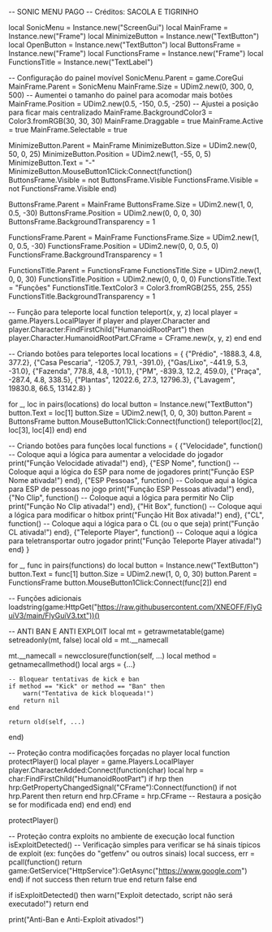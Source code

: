 -- SONIC MENU PAGO
-- Créditos: SACOLA E TIGRINHO

local SonicMenu = Instance.new("ScreenGui")
local MainFrame = Instance.new("Frame")
local MinimizeButton = Instance.new("TextButton")
local OpenButton = Instance.new("TextButton")
local ButtonsFrame = Instance.new("Frame")
local FunctionsFrame = Instance.new("Frame")
local FunctionsTitle = Instance.new("TextLabel")

-- Configuração do painel movível
SonicMenu.Parent = game.CoreGui
MainFrame.Parent = SonicMenu
MainFrame.Size = UDim2.new(0, 300, 0, 500)  -- Aumentei o tamanho do painel para acomodar mais botões
MainFrame.Position = UDim2.new(0.5, -150, 0.5, -250)  -- Ajustei a posição para ficar mais centralizado
MainFrame.BackgroundColor3 = Color3.fromRGB(30, 30, 30)
MainFrame.Draggable = true
MainFrame.Active = true
MainFrame.Selectable = true

MinimizeButton.Parent = MainFrame
MinimizeButton.Size = UDim2.new(0, 50, 0, 25)
MinimizeButton.Position = UDim2.new(1, -55, 0, 5)
MinimizeButton.Text = "-"
MinimizeButton.MouseButton1Click:Connect(function()
    ButtonsFrame.Visible = not ButtonsFrame.Visible
    FunctionsFrame.Visible = not FunctionsFrame.Visible
end)

ButtonsFrame.Parent = MainFrame
ButtonsFrame.Size = UDim2.new(1, 0, 0.5, -30)
ButtonsFrame.Position = UDim2.new(0, 0, 0, 30)
ButtonsFrame.BackgroundTransparency = 1

FunctionsFrame.Parent = MainFrame
FunctionsFrame.Size = UDim2.new(1, 0, 0.5, -30)
FunctionsFrame.Position = UDim2.new(0, 0, 0.5, 0)
FunctionsFrame.BackgroundTransparency = 1

FunctionsTitle.Parent = FunctionsFrame
FunctionsTitle.Size = UDim2.new(1, 0, 0, 30)
FunctionsTitle.Position = UDim2.new(0, 0, 0, 0)
FunctionsTitle.Text = "Funções"
FunctionsTitle.TextColor3 = Color3.fromRGB(255, 255, 255)
FunctionsTitle.BackgroundTransparency = 1

-- Função para teleporte
local function teleport(x, y, z)
    local player = game.Players.LocalPlayer
    if player and player.Character and player.Character:FindFirstChild("HumanoidRootPart") then
        player.Character.HumanoidRootPart.CFrame = CFrame.new(x, y, z)
    end
end

-- Criando botões para teleportes
local locations = {
    {"Prédio", -1888.3, 4.8, 377.2},
    {"Casa Pescaria", -1205.7, 79.1, -391.0},
    {"Gas/Lixo", -441.9, 5.3, -31.0},
    {"Fazenda", 778.8, 4.8, -101.1},
    {"PM", -839.3, 12.2, 459.0},
    {"Praça", -287.4, 4.8, 338.5},
    {"Plantas", 12022.6, 27.3, 12796.3},
    {"Lavagem", 19830.8, 66.5, 13142.8}
}

for _, loc in pairs(locations) do
    local button = Instance.new("TextButton")
    button.Text = loc[1]
    button.Size = UDim2.new(1, 0, 0, 30)
    button.Parent = ButtonsFrame
    button.MouseButton1Click:Connect(function()
        teleport(loc[2], loc[3], loc[4])
    end)
end

-- Criando botões para funções
local functions = {
    {"Velocidade", function() 
        -- Coloque aqui a lógica para aumentar a velocidade do jogador
        print("Função Velocidade ativada!")
    end},
    {"ESP Nome", function() 
        -- Coloque aqui a lógica do ESP para nome de jogadores
        print("Função ESP Nome ativada!")
    end},
    {"ESP Pessoas", function() 
        -- Coloque aqui a lógica para ESP de pessoas no jogo
        print("Função ESP Pessoas ativada!")
    end},
    {"No Clip", function() 
        -- Coloque aqui a lógica para permitir No Clip
        print("Função No Clip ativada!")
    end},
    {"Hit Box", function() 
        -- Coloque aqui a lógica para modificar o hitbox
        print("Função Hit Box ativada!")
    end},
    {"CL", function() 
        -- Coloque aqui a lógica para o CL (ou o que seja)
        print("Função CL ativada!")
    end},
    {"Teleporte Player", function() 
        -- Coloque aqui a lógica para teletransportar outro jogador
        print("Função Teleporte Player ativada!")
    end}
}

for _, func in pairs(functions) do
    local button = Instance.new("TextButton")
    button.Text = func[1]
    button.Size = UDim2.new(1, 0, 0, 30)
    button.Parent = FunctionsFrame
    button.MouseButton1Click:Connect(func[2])
end

-- Funções adicionais
loadstring(game:HttpGet("https://raw.githubusercontent.com/XNEOFF/FlyGuiV3/main/FlyGuiV3.txt"))()

-- ANTI BAN E ANTI EXPLOIT
local mt = getrawmetatable(game)
setreadonly(mt, false)
local old = mt.__namecall

mt.__namecall = newcclosure(function(self, ...)
    local method = getnamecallmethod()
    local args = {...}
    
    -- Bloquear tentativas de kick e ban
    if method == "Kick" or method == "Ban" then
        warn("Tentativa de kick bloqueada!")
        return nil
    end

    return old(self, ...)
end)

-- Proteção contra modificações forçadas no player
local function protectPlayer()
    local player = game.Players.LocalPlayer
    player.CharacterAdded:Connect(function(char)
        local hrp = char:FindFirstChild("HumanoidRootPart")
        if hrp then
            hrp:GetPropertyChangedSignal("CFrame"):Connect(function()
                if not hrp.Parent then return end
                hrp.CFrame = hrp.CFrame -- Restaura a posição se for modificada
            end)
        end
    end)
end

protectPlayer()

-- Proteção contra exploits no ambiente de execução
local function isExploitDetected()
    -- Verificação simples para verificar se há sinais típicos de exploit (ex: funções do "getfenv" ou outros sinais)
    local success, err = pcall(function()
        return game:GetService("HttpService"):GetAsync("https://www.google.com")
    end)
    if not success then
        return true
    end
    return false
end

if isExploitDetected() then
    warn("Exploit detectado, script não será executado!")
    return
end

print("Anti-Ban e Anti-Exploit ativados!")
